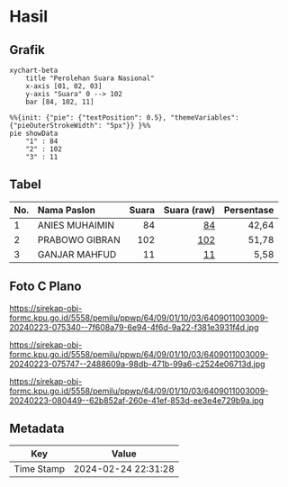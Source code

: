 # Hasil

## Grafik

```mermaid
xychart-beta
    title "Perolehan Suara Nasional"
    x-axis [01, 02, 03]
    y-axis "Suara" 0 --> 102
    bar [84, 102, 11]
```

```mermaid
%%{init: {"pie": {"textPosition": 0.5}, "themeVariables": {"pieOuterStrokeWidth": "5px"}} }%%
pie showData
    "1" : 84
    "2" : 102
    "3" : 11
```

## Tabel

| No. | Nama Paslon    | Suara | Suara (raw) | Persentase |
|:--- |:-------------- | -----:| -----------:| ----------:|
| 1   | ANIES MUHAIMIN | 84    | [84][p-1]   | 42,64      |
| 2   | PRABOWO GIBRAN | 102   | [102][p-2]  | 51,78      |
| 3   | GANJAR MAHFUD  | 11    | [11][p-3]   | 5,58       |


[p-1]: https://github.com/gigit-pemilu/pemilu-2024/blob/main/pilpres/hitung-suara/sub/64-kalimantan-timur/sub/09-penajam-paser-utara/sub/01-penajam/sub/1003-petung/sub/009-tps/sub/paslon-1.txt
[p-2]: https://github.com/gigit-pemilu/pemilu-2024/blob/main/pilpres/hitung-suara/sub/64-kalimantan-timur/sub/09-penajam-paser-utara/sub/01-penajam/sub/1003-petung/sub/009-tps/sub/paslon-2.txt
[p-3]: https://github.com/gigit-pemilu/pemilu-2024/blob/main/pilpres/hitung-suara/sub/64-kalimantan-timur/sub/09-penajam-paser-utara/sub/01-penajam/sub/1003-petung/sub/009-tps/sub/paslon-3.txt

## Foto C Plano

https://sirekap-obj-formc.kpu.go.id/5558/pemilu/ppwp/64/09/01/10/03/6409011003009-20240223-075340--7f608a79-6e94-4f6d-9a22-f381e3931f4d.jpg

https://sirekap-obj-formc.kpu.go.id/5558/pemilu/ppwp/64/09/01/10/03/6409011003009-20240223-075747--2488609a-98db-471b-99a6-c2524e06713d.jpg

https://sirekap-obj-formc.kpu.go.id/5558/pemilu/ppwp/64/09/01/10/03/6409011003009-20240223-080449--62b852af-260e-41ef-853d-ee3e4e729b9a.jpg


## Metadata

| Key        | Value               |
| ---------- | ------------------- |
| Time Stamp | 2024-02-24 22:31:28 |



